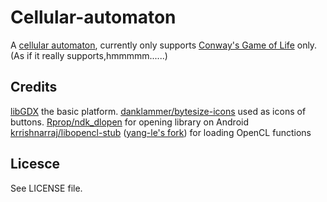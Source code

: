 # Cellular-automaton
A [cellular automaton](https://en.wikipedia.org/wiki/Cellular_automaton), currently only supports [Conway's Game of Life](https://en.wikipedia.org/wiki/Conway's_Game_of_Life) only.  
(As if it really supports,hmmmmm......)

## Credits
[libGDX](https://github.com/libgdx/libgdx/) the basic platform.
[danklammer/bytesize-icons](https://github.com/danklammer/bytesize-icons) used as icons of buttons.
[Rprop/ndk_dlopen](https://github.com/Rprop/ndk_dlopen) for opening library on Android
[krrishnarraj/libopencl-stub](https://github.com/krrishnarraj/libopencl-stub) ([yang-le's fork](https://github.com/yang-le/libopencl-stub)) for loading OpenCL functions

## Licesce
See LICENSE file.
